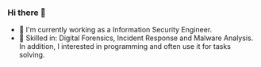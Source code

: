 ### Hi there 👋
- 🐝 I'm currently working as a Information Security Engineer.
- 🎯 Skilled in: Digital Forensics, Incident Response and Malware Analysis. In addition, I interested in programming and often use it for tasks solving.
<!--
**hailehong95/hailehong95** is a ✨ _special_ ✨ repository because its `README.md` (this file) appears on your GitHub profile.

Here are some ideas to get you started:

- 🔭 I’m currently working on ...
- 🌱 I’m currently learning ...
- 👯 I’m looking to collaborate on ...
- 🤔 I’m looking for help with ...
- 💬 Ask me about ...
- 📫 How to reach me: ...
- 😄 Pronouns: ...
- ⚡ Fun fact: ...
-->
